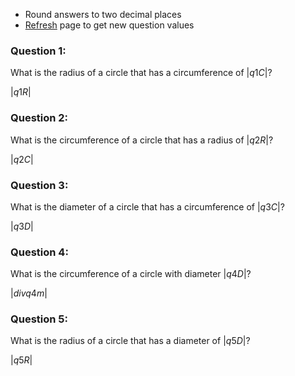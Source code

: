 * <html><div class="simple_topic__quiz_instructions">Round answers to two decimal places</div></html>
* <html><div class="simple_topic__quiz_instructions"><a href="javascript:window.location.href=window.location.href">Refresh</a> page to get new question values</div></html>

### Question 1:

What is the radius of a circle that has a circumference of $|q1C|$?

<quiz entry2>$|q1R|$</quiz>

### Question 2: 

What is the circumference of a circle that has a radius of $|q2R|$?

<quiz entry2>$|q2C|$</quiz>

### Question 3:

What is the diameter of a circle that has a circumference of $|q3C|$?

<quiz entry2>$|q3D|$</quiz>

### Question 4:

What is the circumference of a circle with diameter $|q4D|$?

$|div q4m|$

### Question 5:

What is the radius of a circle that has a diameter of $|q5D|$?

<quiz entry2>$|q5R|$</quiz>

<!-- ### Question 5:

What property in a circle will have the largest value?

<quiz multichoice>
  - Radius
  - Diameter
  + Circumference
</quiz> -->


